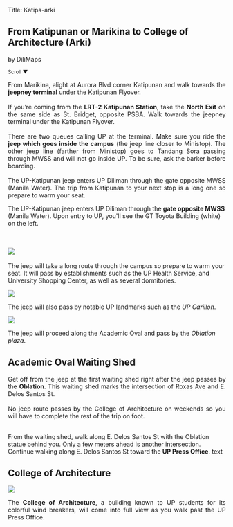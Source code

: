 Title: Katips-arki

<section id='cover' class='cover active'>
<h1>From Katipunan or Marikina to College of Architecture (Arki)</h1>
<p> by DiliMaps</p>
<small class='scroll'>Scroll ▼</small>
</section>

<section id='katips'>
<p align='justify'>From Marikina, alight at Aurora Blvd corner Katipunan and walk towards the <b>jeepney terminal</b> under the Katipunan Flyover.
<br><br>
If you’re coming from the <b>LRT-2 Katipunan Station</b>, take the <b>North Exit</b> on the same side as St. Bridget, opposite PSBA. Walk towards the jeepney terminal under the Katipunan Flyover.
<br><br>
There are two queues calling UP at the terminal. Make sure you ride the <b>jeep which goes inside the campus</b> (the jeep line closer to Ministop). The other jeep line (farther from Ministop) goes to Tandang Sora passing through MWSS and will not go inside UP. To be sure, ask the barker before boarding.
<br><br>
The UP-Katipunan jeep enters UP Diliman through the gate opposite MWSS (Manila Water). The trip from Katipunan to your next stop is a long one so prepare to warm your seat.</p>
</section>

<section id='romulo-shed'>
    <p>The UP-Katipunan jeep enters UP Diliman through the <b>gate opposite MWSS</b> (Manila Water). Upon entry to UP, you'll see the GT Toyota Building (white) on the left.</p>
    <br><br>
    <img src='https://lh6.googleusercontent.com/OoK8Mc7tOKshhMgBIwYZwaSDcfMk2HFxl2H_gh8IhgoL_nFO02O2ksV7_aSHMJ57ci_h94azoFmxmrlke95jSQviVYrBusSSqiWNufPZtaonNx6FEmsOnJmUKA'>
    <br><br>
    The jeep will take a long route through the campus so prepare to warm your seat. It will pass by establishments such as the UP Health Service, and University Shopping Center, as well as several dormitories.</p>
  </section>

  <section id='theatre'>
    <img src='https://lh5.googleusercontent.com/0vpmOU67QTBC64g9qIDGbJIGD6xfGpUw8bAUJqo4rbH2cywfa6zbBzHQeFJQLhWYwXZ1xscBPi2XNYDN4xwtJhAsQDuwLHThYXuLsa6v7CEgOAhp--7UwPnR'>
    <p>The jeep will also pass by notable UP landmarks such as the <i>UP Carillon</i>.</p>
  </section>

  <section id='oble'>
    <img src='https://lh5.googleusercontent.com/Yz5J2JH1WOC3rDIvLnC-0kHeuK0F7Q8I7KXhRWGsx79Ev4f_xbZFySb49DLnGdWV-52yjPxcneu3kx2XpNdRy_e7hNYH-41eLrYwb7Q5HBn8saCd2RuffH4d'>
    <p>The jeep will proceed along the Academic Oval and pass by the <i>Oblation plaza</i>.</p>
    </section>


<section id='arki-shed'>
<h1>Academic Oval Waiting Shed</h1>
<p align='justify'>Get off from the jeep at the first waiting shed right after the jeep passes by the <b>Oblation</b>. This waiting shed marks the intersection of Roxas Ave and E. Delos Santos St.
<br><br>
No jeep route passes by the College of Architecture on weekends so you will have to complete the rest of the trip on foot.
<br><br>

From the waiting shed, walk along E. Delos Santos St with the Oblation statue behind you. Only a few meters ahead is another intersection. Continue walking along E. Delos Santos St toward the <b>UP Press Office</b>.
text</p>
</section>

<section id='arki'>
<h1>College of Architecture</h1>
<img src='https://lh5.googleusercontent.com/1wY9ylUWKL1ZpmksRLPRb6SXKMOhRzJ4GX96uRSfbpCyMlHyZ8YrqkzUynLReQKAkRtPWfnI51XQmgFJOuHl4aXKIgEZP-_ebhRzU_uYwa3IXa5f2gIVj_po'>
<p align='justify'>The <b>College of Architecture</b>, a building known to UP students for its colorful wind breakers, will come into full view as you walk past the UP Press Office.</p>
</section>
